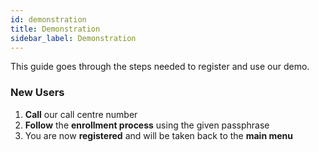 ```yaml
---
id: demonstration
title: Demonstration
sidebar_label: Demonstration
---
```


This guide goes through the steps needed to register and use our demo.

### New Users

1. **Call** our call centre number
2. **Follow** the **enrollment process** using the given passphrase
3. You are now **registered** and will be taken back to the **main menu**